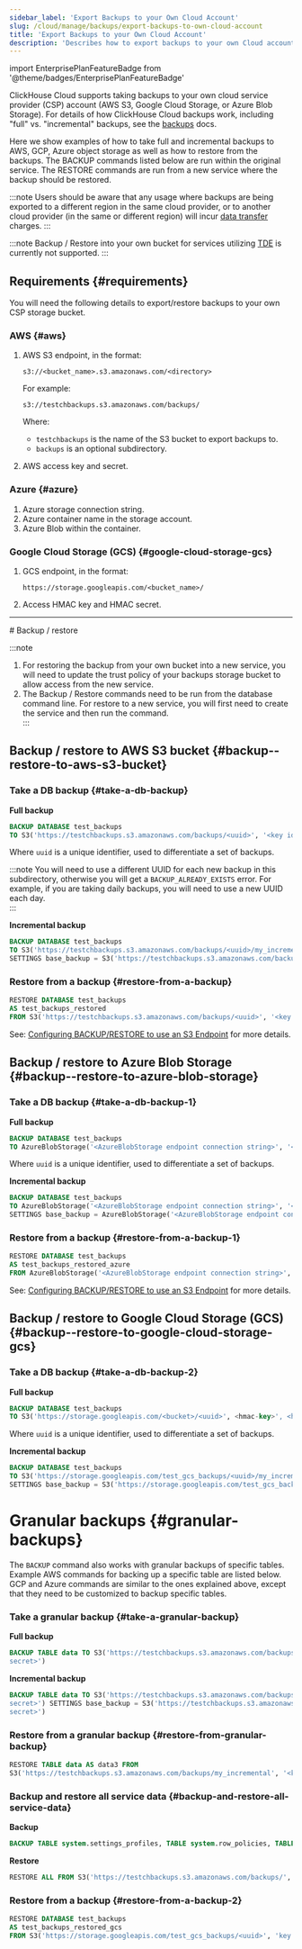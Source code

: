 ```yaml
---
sidebar_label: 'Export Backups to your Own Cloud Account'
slug: /cloud/manage/backups/export-backups-to-own-cloud-account
title: 'Export Backups to your Own Cloud Account'
description: 'Describes how to export backups to your own Cloud account'
---
```


import EnterprisePlanFeatureBadge from '@theme/badges/EnterprisePlanFeatureBadge'

<EnterprisePlanFeatureBadge/>

ClickHouse Cloud supports taking backups to your own cloud service provider (CSP) account (AWS S3, Google Cloud Storage, or Azure Blob Storage).
For details of how ClickHouse Cloud backups work, including "full" vs. "incremental" backups, see the [backups](overview.md) docs.

Here we show examples of how to take full and incremental backups to AWS, GCP, Azure object storage as well as how to restore from the backups. The BACKUP commands listed below are run within the original service. The RESTORE commands are run from a new service where the backup should be restored.

:::note
Users should be aware that any usage where backups are being exported to a different region in the same cloud provider, or to another cloud provider (in the same or different region) will incur [data transfer](../network-data-transfer.mdx) charges.
:::

:::note
Backup / Restore into your own bucket for services utilizing [TDE](https://clickhouse.com/docs/cloud/security/cmek#transparent-data-encryption-tde) is currently not supported. 
:::

## Requirements {#requirements}

You will need the following details to export/restore backups to your own CSP storage bucket.

### AWS {#aws}

1. AWS S3 endpoint, in the format:

    ```text
    s3://<bucket_name>.s3.amazonaws.com/<directory>
    ```

    For example: 
    ```text
    s3://testchbackups.s3.amazonaws.com/backups/
   ```
    Where:
   - `testchbackups` is the name of the S3 bucket to export backups to.
   - `backups` is an optional subdirectory.


2. AWS access key and secret.

### Azure {#azure}

1. Azure storage connection string.
2. Azure container name in the storage account.
3. Azure Blob within the container.

### Google Cloud Storage (GCS) {#google-cloud-storage-gcs}

1. GCS endpoint, in the format:

    ```text
    https://storage.googleapis.com/<bucket_name>/
    ```
2. Access HMAC key and HMAC secret.

<hr/>
# Backup / restore

:::note
1. For restoring the backup from your own bucket into a new service, you will need to update the trust policy of your backups storage bucket to allow access from the new service.
2. The Backup / Restore commands need to be run from the database command line. For restore to a new service, you will first need to create the service and then run the command.   
:::

## Backup / restore to AWS S3 bucket {#backup--restore-to-aws-s3-bucket}

### Take a DB backup {#take-a-db-backup}

**Full backup**

```sql
BACKUP DATABASE test_backups 
TO S3('https://testchbackups.s3.amazonaws.com/backups/<uuid>', '<key id>', '<key secret>')
```

Where `uuid` is a unique identifier, used to differentiate a set of backups.

:::note
You will need to use a different UUID for each new backup in this subdirectory, otherwise you will get a `BACKUP_ALREADY_EXISTS` error.
For example, if you are taking daily backups, you will need to use a new UUID each day.  
:::

**Incremental backup**

```sql
BACKUP DATABASE test_backups 
TO S3('https://testchbackups.s3.amazonaws.com/backups/<uuid>/my_incremental', '<key id>', '<key secret>') 
SETTINGS base_backup = S3('https://testchbackups.s3.amazonaws.com/backups/<base-backup-uuid>', '<key id>', '<key secret>')
```

### Restore from a backup {#restore-from-a-backup}

```sql
RESTORE DATABASE test_backups 
AS test_backups_restored 
FROM S3('https://testchbackups.s3.amazonaws.com/backups/<uuid>', '<key id>', '<key secret>')
```

See: [Configuring BACKUP/RESTORE to use an S3 Endpoint](/operations/backup#configuring-backuprestore-to-use-an-s3-endpoint) for more details.

## Backup / restore to Azure Blob Storage {#backup--restore-to-azure-blob-storage}

### Take a DB backup {#take-a-db-backup-1}

**Full backup**

```sql
BACKUP DATABASE test_backups 
TO AzureBlobStorage('<AzureBlobStorage endpoint connection string>', '<container>', '<blob>/<uuid>');
```

Where `uuid` is a unique identifier, used to differentiate a set of backups.

**Incremental backup**

```sql
BACKUP DATABASE test_backups 
TO AzureBlobStorage('<AzureBlobStorage endpoint connection string>', '<container>', '<blob>/<uuid>/my_incremental') 
SETTINGS base_backup = AzureBlobStorage('<AzureBlobStorage endpoint connection string>', '<container>', '<blob>/<uuid>')
```

### Restore from a backup {#restore-from-a-backup-1}

```sql
RESTORE DATABASE test_backups 
AS test_backups_restored_azure 
FROM AzureBlobStorage('<AzureBlobStorage endpoint connection string>', '<container>', '<blob>/<uuid>')
```

See: [Configuring BACKUP/RESTORE to use an S3 Endpoint](/operations/backup#configuring-backuprestore-to-use-an-azureblobstorage-endpoint) for more details.

## Backup / restore to Google Cloud Storage (GCS) {#backup--restore-to-google-cloud-storage-gcs}

### Take a DB backup {#take-a-db-backup-2}

**Full backup**

```sql
BACKUP DATABASE test_backups 
TO S3('https://storage.googleapis.com/<bucket>/<uuid>', <hmac-key>', <hmac-secret>)
```

Where `uuid` is a unique identifier, used to differentiate a set of backups.

**Incremental backup**

```sql
BACKUP DATABASE test_backups 
TO S3('https://storage.googleapis.com/test_gcs_backups/<uuid>/my_incremental', 'key', 'secret')
SETTINGS base_backup = S3('https://storage.googleapis.com/test_gcs_backups/<uuid>', 'key', 'secret')
```

# Granular backups {#granular-backups}

The `BACKUP` command also works with granular backups of specific tables. Example AWS commands for backing up a specific table are listed below. GCP and Azure commands are similar to the ones explained above, except that they need to be customized to backup specific tables.

### Take a granular backup {#take-a-granular-backup}

**Full backup**

```sql
BACKUP TABLE data TO S3('https://testchbackups.s3.amazonaws.com/backups/<uuid>', '<key id>', '<key
secret>')
```

**Incremental backup**

```sql
BACKUP TABLE data TO S3('https://testchbackups.s3.amazonaws.com/backups/my_incremental/', '<key id>', '<key
secret>') SETTINGS base_backup = S3('https://testchbackups.s3.amazonaws.com/backups/<base-backup-uuid>', '<key id>', '<key
secret>')
```

### Restore from a granular backup {#restore-from-granular-backup}

```sql
RESTORE TABLE data AS data3 FROM
S3('https://testchbackups.s3.amazonaws.com/backups/my_incremental', '<key id>', '<key secret>')
```

### Backup and restore all service data {#backup-and-restore-all-service-data}

**Backup**

```sql
BACKUP TABLE system.settings_profiles, TABLE system.row_policies, TABLE system.quotas, TABLE system.functions, ALL EXCEPT DATABASES INFORMATION_SCHEMA,information_schema,system TO S3('https://testchbackups.s3.amazonaws.com/backups/', '<key id>', '<key secret>')
```

**Restore**

```sql
RESTORE ALL FROM S3('https://testchbackups.s3.amazonaws.com/backups/', '<key id>', '<key secret>')
```

### Restore from a backup {#restore-from-a-backup-2}

```sql
RESTORE DATABASE test_backups 
AS test_backups_restored_gcs 
FROM S3('https://storage.googleapis.com/test_gcs_backups/<uuid>', 'key', 'secret')
```
